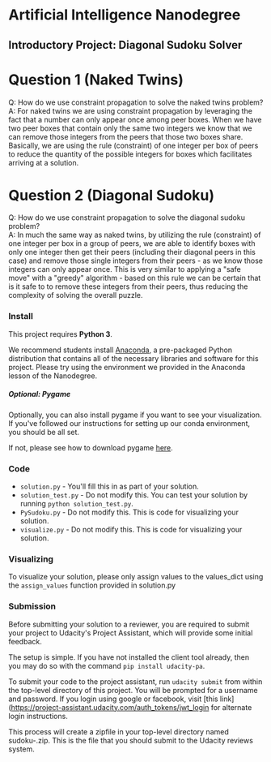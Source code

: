 # Artificial Intelligence Nanodegree
## Introductory Project: Diagonal Sudoku Solver

# Question 1 (Naked Twins)
Q: How do we use constraint propagation to solve the naked twins problem?  
A: For naked twins we are using constraint propagation by leveraging the fact that a number can only
appear once among peer boxes. When we have two peer boxes that contain only the same two integers we
know that we can remove those integers from the peers that those two boxes share. Basically, we are using
the rule (constraint) of one integer per box of peers to reduce the quantity of the possible integers
for boxes which facilitates arriving at a solution.  

# Question 2 (Diagonal Sudoku)
Q: How do we use constraint propagation to solve the diagonal sudoku problem?  
A: In much the same way as naked twins, by utilizing the rule (constraint) of one integer per box in a 
group of peers, we are able to identify boxes with only one integer then get their peers (including their
diagonal peers in this case) and remove those single integers from their peers - as we know those integers can 
only appear once. This is very similar to applying a "safe move" with a "greedy" algorithm - based on this
rule we can be certain that is it safe to to remove these integers from their peers, thus reducing the 
complexity of solving the overall puzzle. 

### Install

This project requires **Python 3**.

We recommend students install [Anaconda](https://www.continuum.io/downloads), a pre-packaged Python distribution that contains all of the necessary libraries and software for this project. 
Please try using the environment we provided in the Anaconda lesson of the Nanodegree.

##### Optional: Pygame

Optionally, you can also install pygame if you want to see your visualization. If you've followed our instructions for setting up our conda environment, you should be all set.

If not, please see how to download pygame [here](http://www.pygame.org/download.shtml).

### Code

* `solution.py` - You'll fill this in as part of your solution.
* `solution_test.py` - Do not modify this. You can test your solution by running `python solution_test.py`.
* `PySudoku.py` - Do not modify this. This is code for visualizing your solution.
* `visualize.py` - Do not modify this. This is code for visualizing your solution.

### Visualizing

To visualize your solution, please only assign values to the values_dict using the ```assign_values``` function provided in solution.py

### Submission
Before submitting your solution to a reviewer, you are required to submit your project to Udacity's Project Assistant, which will provide some initial feedback.  

The setup is simple.  If you have not installed the client tool already, then you may do so with the command `pip install udacity-pa`.  

To submit your code to the project assistant, run `udacity submit` from within the top-level directory of this project.  You will be prompted for a username and password.  If you login using google or facebook, visit [this link](https://project-assistant.udacity.com/auth_tokens/jwt_login for alternate login instructions.

This process will create a zipfile in your top-level directory named sudoku-<id>.zip.  This is the file that you should submit to the Udacity reviews system.

